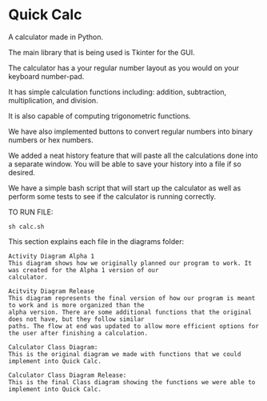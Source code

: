 # Quick Calc
A calculator made in Python.

The main library that is being used is Tkinter for the GUI.

The calculator has a your regular number layout as you would on your keyboard number-pad.

It has simple calculation functions including: addition, subtraction, multiplication, and division.

It is also capable of computing trigonometric functions.

We have also implemented buttons to convert regular numbers into binary numbers or hex numbers.

We added a neat history feature that will paste all the calculations done into a separate window.
You will be able to save your history into a file if so desired.

We have a simple bash script that will start up the calculator as well as perform some tests to see
if the calculator is running correctly.

TO RUN FILE: 
```
sh calc.sh
```

This section explains each file in the diagrams folder:
    
    Activity Diagram Alpha 1
    This diagram shows how we originally planned our program to work. It was created for the Alpha 1 version of our 
    calculator.

    Acitvity Diagram Release
    This diagram represents the final version of how our program is meant to work and is more organized than the 
    alpha version. There are some additional functions that the original does not have, but they follow similar 
    paths. The flow at end was updated to allow more efficient options for the user after finishing a calculation. 

    Calculator Class Diagram:
    This is the original diagram we made with functions that we could implement into Quick Calc.

    Calculator Class Diagram Release: 
    This is the final Class diagram showing the functions we were able to implement into Quick Calc.


